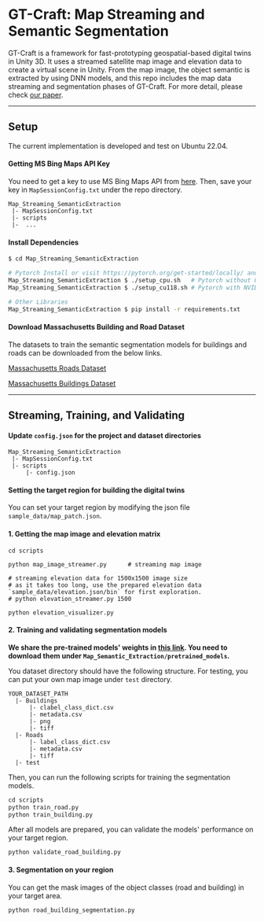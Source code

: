 # GT-Craft: Map Streaming and Semantic Segmentation

GT-Craft is a framework for fast-prototyping geospatial-based digital twins in Unity 3D.
It uses a streamed satellite map image and elevation data to create a virtual scene in Unity.
From the map image, the object semantic is extracted by using DNN models, and this repo includes the map data streaming and segmentation phases of GT-Craft. For more detail, please check [our paper]().


-----------------------------------------------------------------------------------------------------------------------
## Setup
The current implementation is developed and test on Ubuntu 22.04.

#### Getting MS Bing Maps API Key
You need to get a key to use MS Bing Maps API from [here](https://www.bingmapsportal.com/?_gl=1*1vo9bx5*_gcl_au*NjgxOTQwNjk1LjE3MDUwOTI0OTQ).
Then, save your key in `MapSessionConfig.txt` under the repo directory.

```
Map_Streaming_SemanticExtraction
 |- MapSessionConfig.txt
 |- scripts
 |-  ...
```

#### Install Dependencies
```bash
$ cd Map_Streaming_SemanticExtraction

# Pytorch Install or visit https://pytorch.org/get-started/locally/ and install pytorch by yourself
Map_Streaming_SemanticExtraction $ ./setup_cpu.sh   # Pytorch without GPU
Map_Streaming_SemanticExtraction $ ./setup_cu118.sh # Pytorch with NVIDIA GPU and CUDA

# Other Libraries
Map_Streaming_SemanticExtraction $ pip install -r requirements.txt
```

#### Download Massachusetts Building and Road Dataset
The datasets to train the semantic segmentation models for buildings and roads can be downloaded from the below links.

[Massachusetts Roads Dataset](https://www.kaggle.com/datasets/balraj98/massachusetts-roads-dataset/download?datasetVersionNumber=1)

[Massachusetts Buildings Dataset](https://www.kaggle.com/datasets/balraj98/massachusetts-buildings-dataset/download?datasetVersionNumber=2)


-----------------------------------------------------------------------------------------------------------------------
## Streaming, Training, and Validating

#### Update `config.json` for the project and dataset directories
```
Map_Streaming_SemanticExtraction
 |- MapSessionConfig.txt
 |- scripts
     |- config.json
```

#### Setting the target region for building the digital twins
You can set your target region by modifying the json file `sample_data/map_patch.json`.


#### 1. Getting the map image and elevation matrix
```
cd scripts

python map_image_streamer.py      # streaming map image

# streaming elevation data for 1500x1500 image size
# as it takes too long, use the prepared elevation data `sample_data/elevation.json/bin` for first exploration.
# python elevation_streamer.py 1500

python elevation_visualizer.py
```

#### 2. Training and validating segmentation models
**We share the pre-trained models' weights in [this link](https://gtvault-my.sharepoint.com/:f:/g/personal/jheo33_gatech_edu/Ei14o8j-lTpIvsZNtQegs6cBPfoK2uv9Zltnxiy4SgIL9A?e=ks9jNj). You need to download them under `Map_Semantic_Extraction/pretrained_models`.**

You dataset directory should have the following structure. For testing, you can put your own map image under `test` directory.
```
YOUR_DATASET_PATH
  |- Buildings
      |- clabel_class_dict.csv
      |- metadata.csv
      |- png
      |- tiff
  |- Roads
      |- label_class_dict.csv
      |- metadata.csv
      |- tiff
  |- test
```

Then, you can run the following scripts for training the segmentation models.
```python
cd scripts
python train_road.py
python train_building.py
```

After all models are prepared, you can validate the models' performance on your target region.
```
python validate_road_building.py
```


#### 3. Segmentation on your region
You can get the mask images of the object classes (road and building) in your target area.
```
python road_building_segmentation.py
```

